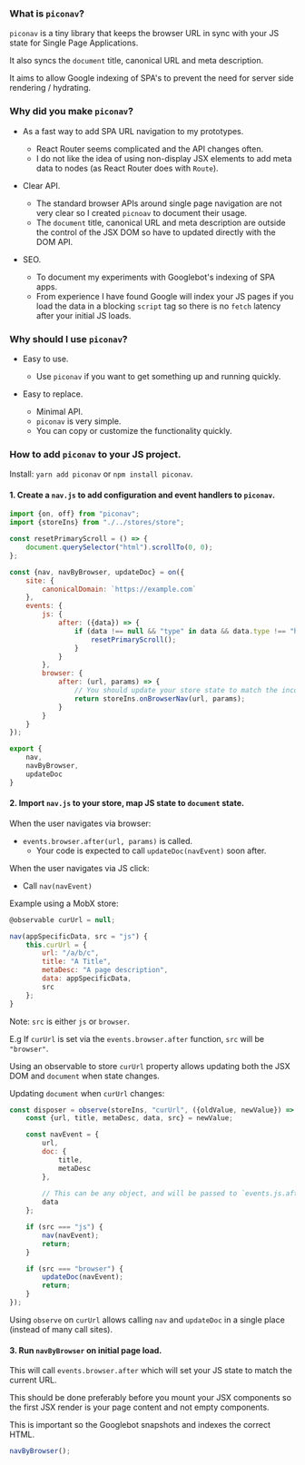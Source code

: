 ### What is `piconav`?

`piconav` is a tiny library that keeps the browser URL in sync with your JS state for Single Page Applications.

It also syncs the `document` title, canonical URL and meta description.

It aims to allow Google indexing of SPA's to prevent the need for server side rendering / hydrating.
 

### Why did you make `piconav`?

- As a fast way to add SPA URL navigation to my prototypes.
    - React Router seems complicated and the API changes often.
    - I do not like the idea of using non-display JSX elements to add meta data to nodes (as React Router does with `Route`).

- Clear API.
    - The standard browser APIs around single page navigation are not very clear so I created `picnoav` to document their usage.
    - The `document` title, canonical URL and meta description are outside the control of the JSX DOM so have to updated directly with the DOM API.

- SEO.
    - To document my experiments with Googlebot's indexing of SPA apps. 
    - From experience I have found Google will index your JS pages if you load the data in a blocking `script` tag so there is no `fetch` latency after your initial JS loads.

### Why should I use `piconav`?

- Easy to use.
    - Use `piconav` if you want to get something up and running quickly.
        
- Easy to replace.
    - Minimal API.
    - `piconav` is very simple.
    - You can copy or customize the functionality quickly.


### How to add `piconav` to your JS project.

Install: `yarn add piconav` or `npm install piconav`.

#### 1. Create a `nav.js` to add configuration and event handlers to `piconav`.

```js
import {on, off} from "piconav";
import {storeIns} from "./../stores/store";

const resetPrimaryScroll = () => {
    document.querySelector("html").scrollTo(0, 0);
};

const {nav, navByBrowser, updateDoc} = on({
    site: {
        canonicalDomain: `https://example.com`
    },
    events: {
        js: {
            after: ({data}) => {
                if (data !== null && "type" in data && data.type !== "home") {
                    resetPrimaryScroll();
                }
            }
        },
        browser: {
            after: (url, params) => {
                // You should update your store state to match the incoming `url` and `params`.
                return storeIns.onBrowserNav(url, params);
            }
        }
    }
});

export {
    nav,
    navByBrowser,
    updateDoc
}
```

#### 2.  Import `nav.js` to your store, map JS state to `document` state.

When the user navigates via browser:
- `events.browser.after(url, params)` is called.
    - Your code is expected to call `updateDoc(navEvent)` soon after. 

When the user navigates via JS click:
- Call `nav(navEvent)`

Example using a MobX store:

```js
@observable curUrl = null;

nav(appSpecificData, src = "js") {
    this.curUrl = {
        url: "/a/b/c",
        title: "A Title",
        metaDesc: "A page description",
        data: appSpecificData,
        src
    };
}
```
Note: `src` is either `js` or `browser`.

E.g If `curUrl` is set via the `events.browser.after` function, `src` will be `"browser"`.

Using an observable to store `curUrl` property allows updating both the JSX DOM and `document` when state changes. 

Updating `document` when `curUrl` changes:
```js
const disposer = observe(storeIns, "curUrl", ({oldValue, newValue}) => {
    const {url, title, metaDesc, data, src} = newValue;

    const navEvent = {
        url,
        doc: {
            title,
            metaDesc
        },
        
        // This can be any object, and will be passed to `events.js.after` to allow custom logic.
        data
    };

    if (src === "js") {
        nav(navEvent);
        return;
    }

    if (src === "browser") {
        updateDoc(navEvent);
        return;
    }
});
```
Using `observe` on `curUrl` allows calling `nav` and `updateDoc` in a single place (instead of many call sites).


####  3. Run `navByBrowser` on initial page load.

This will call `events.browser.after` which will set your JS state to match the current URL.

This should be done preferably before you mount your JSX components so the first JSX render is your page content and not empty components.

This is important so the Googlebot snapshots and indexes the correct HTML. 

```js
navByBrowser();
```

